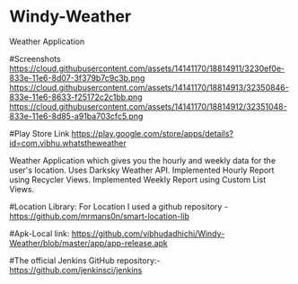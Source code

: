 # Windy-Weather
Weather Application

#Screenshots
https://cloud.githubusercontent.com/assets/14141170/18814911/3230ef0e-833e-11e6-8d07-3f379b7c9c3b.png
https://cloud.githubusercontent.com/assets/14141170/18814913/32350846-833e-11e6-8633-f25172c2c1bb.png
https://cloud.githubusercontent.com/assets/14141170/18814912/32351048-833e-11e6-8d85-a91ba703cfc5.png

#Play Store Link
https://play.google.com/store/apps/details?id=com.vibhu.whatstheweather

Weather Application which gives you the hourly and weekly data for the user's location.
Uses Darksky Weather API.
Implemented Hourly Report using Recycler Views.
Implemented Weekly Report using Custom List Views.

#Location Library:
For Location I used a github repository - https://github.com/mrmans0n/smart-location-lib

#Apk-Local link:
https://github.com/vibhudadhichi/Windy-Weather/blob/master/app/app-release.apk

#The official Jenkins GitHub repository:-
https://github.com/jenkinsci/jenkins
